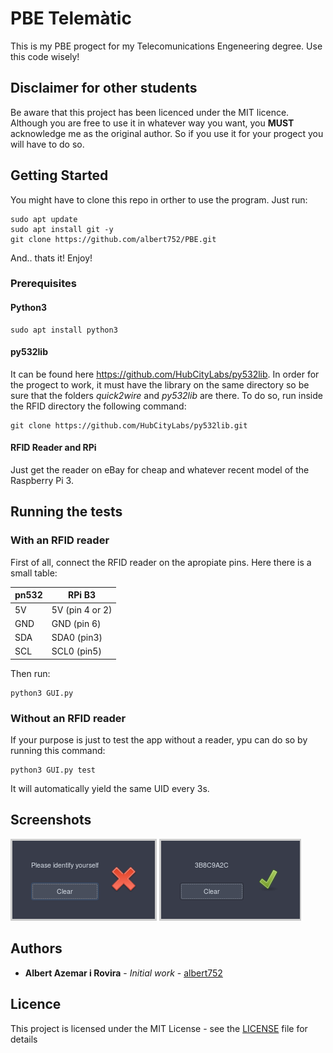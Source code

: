 # PBE Telemàtic
This is my PBE progect for my Telecomunications Engeneering degree. Use this code wisely!

## Disclaimer for other students
Be aware that this project has been licenced under the MIT licence. Although you are free to use it in whatever way you want, you __MUST__ acknowledge me as the original author. So if you use it for your progect you will have to do so.

## Getting Started

You might have to clone this repo in orther to use the program. Just run:

```
sudo apt update
sudo apt install git -y
git clone https://github.com/albert752/PBE.git
```
And.. thats it! Enjoy!

### Prerequisites
#### Python3
```
sudo apt install python3
```

#### py532lib
It can be found here https://github.com/HubCityLabs/py532lib. In order
for the progect to work, it must have the library on the same directory
so be sure that the folders _quick2wire_ and _py532lib_ are there. To do
so, run inside the RFID directory the following command:
```
git clone https://github.com/HubCityLabs/py532lib.git
```

#### RFID Reader and RPi
Just get the reader on eBay for cheap and whatever recent model of the Raspberry Pi 3.


## Running the tests
### With an RFID reader
First of all, connect the RFID reader on the apropiate pins. Here there
is a small table:

| pn532 | RPi B3          |
|-------|-----------------|
|    5V | 5V (pin 4 or 2) |
|   GND | GND (pin 6)     |
|   SDA | SDA0 (pin3)     |
|   SCL | SCL0 (pin5)     |

Then run:

```
python3 GUI.py
```

### Without an RFID reader
If your purpose is just to test the app without a reader, ypu can do so
by running this command:
```
python3 GUI.py test
```
It will automatically yield the same UID every 3s.

## Screenshots
![alt text](./screenshots/nocapture.png)
![alt text](./screenshots/okcapture.png)
## Authors

* **Albert Azemar i Rovira** - *Initial work* - [albert752](https://github.com/albert752/)

## Licence
This project is licensed under the MIT License - see the [LICENSE](LICENSE) file for details

